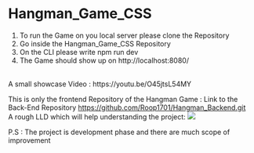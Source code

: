 # Hangman_Game_CSS

1. To run the Game on you local server please clone the Repository
2. Go inside the Hangman_Game_CSS Repository
3. On the CLI please write npm run dev
4. The Game should show up on http://localhost:8080/

<br>
A small showcase Video : https://youtu.be/O45jtsL54MY
<br>

This is only the frontend Repository of the Hangman Game :
Link to the Back-End Repository https://github.com/Roop1701/Hangman_Backend.git
<br>
A rough LLD which will help understanding the project: 
<img src="https://user-images.githubusercontent.com/62179521/165025607-bc2dbd3d-6266-4309-9cbf-51f6af407b39.png">
<br>

P.S : The project is development phase and there are much scope of improvement
